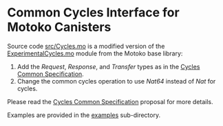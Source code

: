 # Common Cycles Interface for Motoko Canisters

Source code [src/Cycles.mo] is a modified version of the [ExperimentalCycles.mo] module from the Motoko base library:

1. Add the *Request*, *Response*, and *Transfer* types as in the [Cycles Common Specification].
2. Change the common cycles operation to use *Nat64* instead of *Nat* for cycles.

Please read the [Cycles Common Specification] proposal for more details.

Examples are provided in the [examples] sub-directory.

[Cycles Common Specification]: https://github.com/CyclesCommon/initiative/pull/1
[src/Cycles.mo]: https://github.com/CyclesCommon/cycles-motoko/blob/main/src/Cycles.mo
[examples]: https://github.com/CyclesCommon/cycles-motoko/tree/main/examples
[ExperimentalCycles.mo]: https://github.com/dfinity/motoko-base/blob/master/src/ExperimentalCycles.mo

